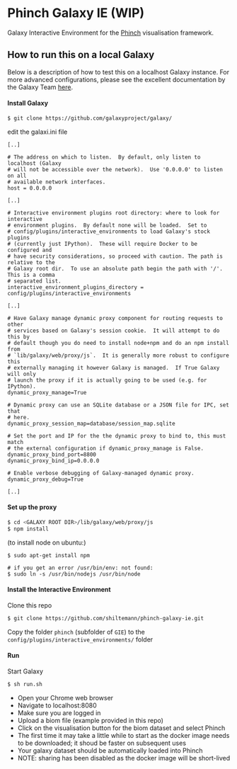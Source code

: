 # Phinch Galaxy IE (WIP)

Galaxy Interactive Environment for the [Phinch](http://phinch.org) visualisation framework.

## How to run this on a local Galaxy

Below is a description of how to test this on a localhost Galaxy instance. For more advanced configurations, please
see the excellent documentation by the Galaxy Team [here](https://docs.galaxyproject.org/en/master/admin/interactive_environments.html).


#### Install Galaxy

```bash
$ git clone https://github.com/galaxyproject/galaxy/
```

edit the galaxi.ini file

```
[..]

# The address on which to listen.  By default, only listen to localhost (Galaxy
# will not be accessible over the network).  Use '0.0.0.0' to listen on all
# available network interfaces.
host = 0.0.0.0

[..]

# Interactive environment plugins root directory: where to look for interactive
# environment plugins.  By default none will be loaded.  Set to
# config/plugins/interactive_environments to load Galaxy's stock plugins
# (currently just IPython).  These will require Docker to be configured and
# have security considerations, so proceed with caution. The path is relative to the 
# Galaxy root dir.  To use an absolute path begin the path with '/'.  This is a comma
# separated list.
interactive_environment_plugins_directory = config/plugins/interactive_environments

[..]

# Have Galaxy manage dynamic proxy component for routing requests to other
# services based on Galaxy's session cookie.  It will attempt to do this by
# default though you do need to install node+npm and do an npm install from
# `lib/galaxy/web/proxy/js`.  It is generally more robust to configure this
# externally managing it however Galaxy is managed.  If True Galaxy will only
# launch the proxy if it is actually going to be used (e.g. for IPython).
dynamic_proxy_manage=True

# Dynamic proxy can use an SQLite database or a JSON file for IPC, set that
# here.
dynamic_proxy_session_map=database/session_map.sqlite

# Set the port and IP for the the dynamic proxy to bind to, this must match
# the external configuration if dynamic_proxy_manage is False.
dynamic_proxy_bind_port=8800
dynamic_proxy_bind_ip=0.0.0.0

# Enable verbose debugging of Galaxy-managed dynamic proxy.
dynamic_proxy_debug=True

[..]

```

#### Set up the proxy 

```bash
$ cd <GALAXY ROOT DIR>/lib/galaxy/web/proxy/js
$ npm install
```

(to install node on ubuntu:)

```
$ sudo apt-get install npm

# if you get an error /usr/bin/env: not found:
$ sudo ln -s /usr/bin/nodejs /usr/bin/node
```


#### Install the Interactive Environment

Clone this repo

```bash
$ git clone https://github.com/shiltemann/phinch-galaxy-ie.git
```

Copy the folder `phinch` (subfolder of `GIE`) to the `config/plugins/interactive_environments/` folder

#### Run

Start Galaxy

```bash
$ sh run.sh
```

- Open your Chrome web browser  
- Navigate to localhost:8080  
- Make sure you are logged in  
- Upload a biom file (example provided in this repo)  
- Click on the visualisation button for the biom dataset and select Phinch  
- The first time it may take a little while to start as the docker image needs to be downloaded; it shoud be faster on subsequent uses  
- Your galaxy dataset should be automatically loaded into Phinch  
- NOTE: sharing has been disabled as the docker image will be short-lived  


